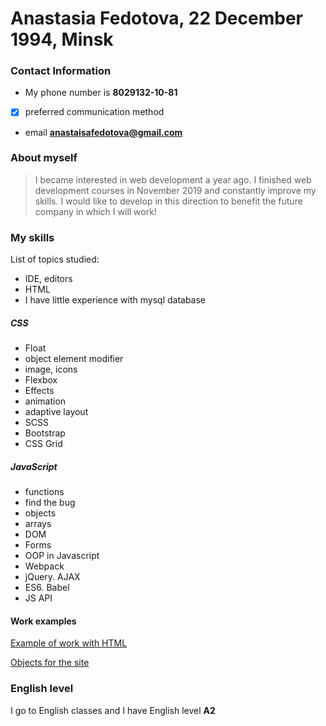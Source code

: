 # Anastasia Fedotova, 22 December 1994, Minsk

### Contact Information  
- My phone number is **8029132-10-81**  

- [x]  preferred communication method

- email **anastaisafedotova@gmail.com**

### About myself  
> I became interested in web development a year ago. I finished web development courses in November 2019 and constantly improve my skills. I would like to develop in this direction to benefit the future company in which I will work!

###  My skills


List of topics studied:
 - IDE, editors
 - HTML
 - I have little experience with mysql database
 
##### CSS

 - Float
 - object element modifier
 - image, icons
 - Flexbox
 - Effects
 - animation
 - adaptive layout
 - SCSS
 - Bootstrap
 - CSS Grid
 
##### JavaScript

 - functions
 - find the bug
 - objects
 - arrays
 - DOM
 - Forms
 - ООP in Javascript
 - Webpack
 - jQuery. AJAX
 - ES6. Babel
 - JS API

#### Work examples

[Example of work with HTML](https://github.com/AnastasiaFedotova/Berlin.de) 
  
[Objects for the site](https://github.com/AnastasiaFedotova/objectsForTheSite) 


### English level

I go to English classes and I have English level **A2**